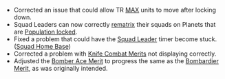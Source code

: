 - Corrected an issue that could allow TR
  [MAX](../armor/Mechanized_Assault_Exo-Suit.md) units to move after locking
  down.
- Squad Leaders can now correctly [rematrix](../terminology/Matrix.md) their
  squads on Planets that are
  [Population locked](../terminology/Population_Lock.md).
- Fixed a problem that could have the
  [Squad Leader](../terminology/Squad_Leader.md) timer become stuck.
  ([Squad Home Base](../terminology/Squad_Home_Base.md))
- Corrected a problem with [Knife Combat Merits](../merits/Hand_to_Hand.md) not
  displaying correctly.
- Adjusted the [Bomber Ace Merit](../merits/Bomber_Ace.md) to progress the same
  as the [Bombardier Merit](<../merits/Bombardier_(Merit).md>), as was
  originally intended.

